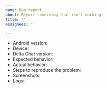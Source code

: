 ```yaml
---
name: Bug report
about: Report something that isn't working.
title: ''
assignees: ''

---
```


<!--
This is a bug report tracker. New features are discussed in the forum: https://support.delta.chat

Please fill out as much of this form as you can (leaving out stuff that is not applicable is ok).
-->

- Android version:
- Device:
- Delta Chat version:
- Expected behavior:
- Actual behavior:
- Steps to reproduce the problem:
- Screenshots:
- Logs:

<!--
Debug logs can be copied from within the Delta Chat app with
Settings menu -> Advanced -> Debug log

Alternatively from the Android system log:
`adb logcat -v time -s DeltaChat`

Logs may contain private data 
which shall be removed or anonymised prior to posting.
-->

